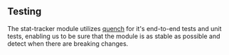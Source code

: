 ## Testing

The stat-tracker module utilizes [quench](https://foundryvtt.com/packages/quench)
for it's end-to-end tests and unit tests, enabling us to be sure that the module
is as stable as possible and detect when there are breaking changes.
